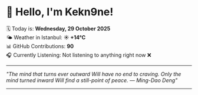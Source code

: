 # 👋 Hello, I'm Kekn9ne!

🗓️ Today is: **Wednesday, 29 October 2025**  
🌤️ Weather in Istanbul: **☀️   +14°C**  
📊 GitHub Contributions: **90**  
🎧 Currently Listening: Not listening to anything right now ❌

---

_"The mind that turns ever outward Will have no end to craving. Only the mind turned inward Will find a still-point of peace. — *Ming-Dao Deng*"_

---
